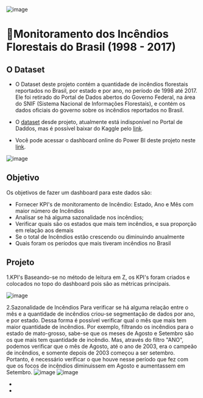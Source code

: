 ![image](https://github.com/user-attachments/assets/558b3152-b4fc-42a0-82f1-5ed56413e704)


# 🌳Monitoramento dos Incêndios Florestais do Brasil (1998 - 2017)

## O Dataset
- O Dataset deste projeto contém a quantidade de incêndios florestais reportados no Brasil, por estado e por ano, no período de 1998 até 2017. Ele foi retirado do Portal de Dados abertos do Governo Federal, na área do SNIF (Sistema Nacional de Informações Florestais), e contém os dados oficiais do governo sobre os incêndios reportados no Brasil.
- O [dataset](https://github.com/massis93/Projetos_Analise_Dados/blob/main/PowerBI/Monitoramento%20Inc%C3%AAndios%20Brasil/amazon.csv) desde projeto, atualmente está indisponível no Portal de Daddos, mas é possível baixar do Kaggle pelo [link](https://www.kaggle.com/datasets/gustavomodelli/forest-fires-in-brazil).

- Você pode acessar o dashboard online do Power BI deste projeto neste [link](https://app.powerbi.com/view?r=eyJrIjoiYjMwN2FkM2QtODI4Mi00NjAzLTllOGYtYjQ0OTc4MzQ0MTQxIiwidCI6IjRmZDUyYzZkLTcwMDctNDc1NS04NWZhLTI1Zjg2ZTcxYWVjNyJ9&pageName=17555d02dad76584fa5e).




![image](https://github.com/user-attachments/assets/3c52a74f-2501-412c-b258-675af0a3e584)





## Objetivo
Os objetivos de fazer um dashboard para este dados são:
- Fornecer KPI's de monitoramento de Incêndio: Estado, Ano e Mês com maior número de Incêndios
- Analisar se há alguma sazonalidade nos incêndios;
- Verificar quais são os estados que mais tem incêndios, e sua proporção em relação aos demais
- Se o total de Incêndios estão crescendo ou diminuindo anualmente
- Quais foram os períodos que mais tiveram incêndios no Brasil



## Projeto

1.KPI's 
Baseando-se no método de leitura em Z, os KPI's foram criados e colocados no topo do dashboard pois são as métricas principais.

![image](https://github.com/user-attachments/assets/932dd004-da54-4a2e-9537-5f6562563308)

2.Sazonalidade de Incêndios
Para verificar se há alguma relação entre o mês e a quantidade de incêndios criou-se segmentação de dados por ano, e por estado. Dessa forma é possível verificar qual o mês que mais tem maior quantidade de incêndios. Por exemplo, filtrando os incêndios para o estado de mato-grosso, sabe-se que os meses de Agosto e Setembro são os que mais tem quantidade de incêndio. Mas, através do filtro "ANO", podemos verificar que o mês de Agosto, até o ano de 2003, era o campeão de incêndios, e somente depois de 2003 começou a ser setembro. Portanto, é necessário verificar o que houve nesse período que fez com que os focos de incêndios diminuissem em Agosto e aumentassem em Setembro.
![image](https://github.com/user-attachments/assets/d8115111-c341-4f7f-becd-aa2fe9b64895)
![image](https://github.com/user-attachments/assets/8231892a-fff6-492a-baf7-7b4f20897cc4)



- 
- 




